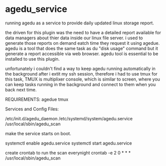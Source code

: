 # agedu_service
running agedu as a service to provide daily updated linux storage report. 

the driven for this plugin was the need to have a detailed report available for data managers about thier data inside our linux file server. 
i used to generate those reports on demand eatch time they request it using agedue. 
agedu is a tool that does the same task as du "disk usage" command but it generate a report accessible via web browser. 
agedu tool is essential to be installed to use this plugin. 

unfortunately i couldn't find a way to keep agedu running automatically in the background after i extit my ssh session, therefore i had to use tmux for this task,
TMUX is multiplixer console, which is similar to screen, where you can keep tasks running in the background and connect to them when you back next time. 

REQUIREMENTS:
agedue
tmux

Services and Config Files:

 /etc/init.d/agedu_daemon
 /etc/systemd/system/agedu.service
 /usr/local/sbin/agedu_scan
 
 make the service starts on boot. 
 
 systemctl enable agedu.service
 systemctl start agedu.service
 
 
 create crontab to run the scan everynight
 crontab -e
 2 0 * * * /usr/local/sbin/agedu_scan
